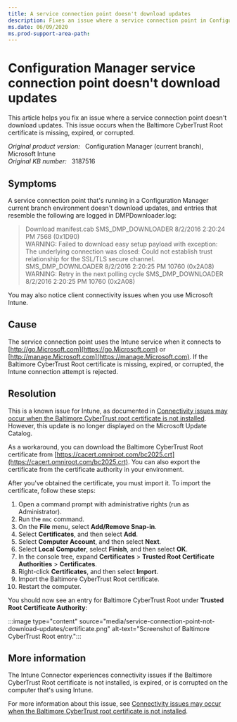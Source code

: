 ```yaml
---
title: A service connection point doesn't download updates
description: Fixes an issue where a service connection point in Configuration Manager doesn't download updates. This issue occurs when the Baltimore CyberTrust Root certificate is missing, expired, or corrupted.
ms.date: 06/09/2020
ms.prod-support-area-path:
---
```

# Configuration Manager service connection point doesn't download updates

This article helps you fix an issue where a service connection point doesn't download updates. This issue occurs when the Baltimore CyberTrust Root certificate is missing, expired, or corrupted.

_Original product version:_ &nbsp; Configuration Manager (current branch), Microsoft Intune  
_Original KB number:_ &nbsp; 3187516

## Symptoms

A service connection point that's running in a Configuration Manager current branch environment doesn't download updates, and entries that resemble the following are logged in DMPDownloader.log:

> Download manifest.cab SMS_DMP_DOWNLOADER 8/2/2016 2:20:24 PM 7568 (0x1D90)  
> WARNING: Failed to download easy setup payload with exception: The underlying connection was closed: Could not establish trust relationship for the SSL/TLS secure channel. SMS_DMP_DOWNLOADER 8/2/2016 2:20:25 PM 10760 (0x2A08)  
> WARNING: Retry in the next polling cycle SMS_DMP_DOWNLOADER 8/2/2016 2:20:25 PM 10760 (0x2A08)

You may also notice client connectivity issues when you use Microsoft Intune.

## Cause

The service connection point uses the Intune service when it connects to [http://go.Microsoft.com](https://go.Microsoft.com) or [http://manage.Microsoft.com](https://manage.Microsoft.com). If the Baltimore CyberTrust Root certificate is missing, expired, or corrupted, the Intune connection attempt is rejected.

## Resolution

This is a known issue for Intune, as documented in [Connectivity issues may occur when the Baltimore CyberTrust root certificate is not installed](../intune/fix-connectivity-issues.md). However, this update is no longer displayed on the Microsoft Update Catalog.

As a workaround, you can download the Baltimore CyberTrust Root certificate from [https://cacert.omniroot.com/bc2025.crt](https://cacert.omniroot.com/bc2025.crt). You can also export the certificate from the certificate authority in your environment.

After you've obtained the certificate, you must import it. To import the certificate, follow these steps:

1. Open a command prompt with administrative rights (run as Administrator).
2. Run the `mmc` command.
3. On the **File** menu, select **Add/Remove Snap-in**.
4. Select **Certificates**, and then select **Add**.
5. Select **Computer Account**, and then select **Next**.
6. Select **Local Computer**, select **Finish**, and then select **OK**.
7. In the console tree, expand **Certificates** > **Trusted Root Certificate Authorities** > **Certificates**.
8. Right-click **Certificates**, and then select **Import**.
9. Import the Baltimore CyberTrust Root certificate.
10. Restart the computer.

You should now see an entry for Baltimore CyberTrust Root under **Trusted Root Certificate Authority**:

:::image type="content" source="media/service-connection-point-not-download-updates/certificate.png" alt-text="Screenshot of Baltimore CyberTrust Root entry.":::

## More information

The Intune Connector experiences connectivity issues if the Baltimore CyberTrust Root certificate is not installed, is expired, or is corrupted on the computer that's using Intune.

For more information about this issue, see [Connectivity issues may occur when the Baltimore CyberTrust root certificate is not installed](../intune/fix-connectivity-issues.md).
